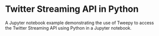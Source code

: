 # Twitter Streaming API in Python
A Jupyter notebook example demonstrating the use of Tweepy to access the Twitter Streaming API using Python in a Jupyter notebook.
